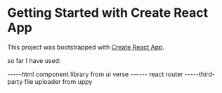 # Getting Started with Create React App

This project was bootstrapped with [Create React App](https://github.com/facebook/create-react-app).

so far I have used:

-----html component library from ui verse
------ react router
-----third-party file uploader from uppy